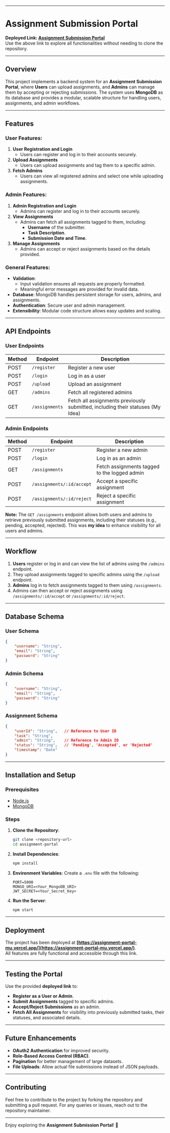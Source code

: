 

---

# Assignment Submission Portal

**Deployed Link: [Assignment Submission Portal](https://assignment-portal-mu.vercel.app/)**  
Use the above link to explore all functionalities without needing to clone the repository.  

---

## Overview

This project implements a backend system for an **Assignment Submission Portal**, where **Users** can upload assignments, and **Admins** can manage them by accepting or rejecting submissions. The system uses **MongoDB** as its database and provides a modular, scalable structure for handling users, assignments, and admin workflows.

---

## Features

### User Features:
1. **User Registration and Login**
   - Users can register and log in to their accounts securely.
2. **Upload Assignments**
   - Users can upload assignments and tag them to a specific admin.
3. **Fetch Admins**
   - Users can view all registered admins and select one while uploading assignments.

### Admin Features:
1. **Admin Registration and Login**
   - Admins can register and log in to their accounts securely.
2. **View Assignments**
   - Admins can fetch all assignments tagged to them, including:
     - **Username** of the submitter.
     - **Task Description**.
     - **Submission Date and Time**.
3. **Manage Assignments**
   - Admins can accept or reject assignments based on the details provided.

### General Features:
- **Validation**: 
  - Input validation ensures all requests are properly formatted.
  - Meaningful error messages are provided for invalid data.
- **Database**: MongoDB handles persistent storage for users, admins, and assignments.
- **Authentication**: Secure user and admin management.
- **Extensibility**: Modular code structure allows easy updates and scaling.

---

## API Endpoints

### User Endpoints

| Method | Endpoint           | Description                                                                   |
|--------|--------------------|-------------------------------------------------------------------------------|
| POST   | `/register`        | Register a new user                                                          |
| POST   | `/login`           | Log in as a user                                                             |
| POST   | `/upload`          | Upload an assignment                                                         |
| GET    | `/admins`          | Fetch all registered admins                                                  |
| GET    | `/assignments`     | Fetch all assignments previously submitted, including their statuses (My Idea) |

### Admin Endpoints

| Method | Endpoint                      | Description                                   |
|--------|-------------------------------|-----------------------------------------------|
| POST   | `/register`                   | Register a new admin                         |
| POST   | `/login`                      | Log in as an admin                           |
| GET    | `/assignments`               | Fetch assignments tagged to the logged admin |
| POST   | `/assignments/:id/accept`     | Accept a specific assignment                 |
| POST   | `/assignments/:id/reject`     | Reject a specific assignment                 |

**Note:** The `GET /assignments` endpoint allows both users and admins to retrieve previously submitted assignments, including their statuses (e.g., pending, accepted, rejected). This was **my idea** to enhance visibility for all users and admins.

---

## Workflow

1. **Users** register or log in and can view the list of admins using the `/admins` endpoint.
2. They upload assignments tagged to specific admins using the `/upload` endpoint.
3. **Admins** log in to fetch assignments tagged to them using `/assignments`.
4. Admins can then accept or reject assignments using `/assignments/:id/accept` or `/assignments/:id/reject`.

---

## Database Schema

### User Schema

```json
{
    "username": "String",
    "email": "String",
    "password": "String"
}
```

### Admin Schema

```json
{
    "username": "String",
    "email": "String",
    "password": "String"
}
```

### Assignment Schema

```json
{
    "userId": "String",   // Reference to User ID
    "task": "String",
    "admin": "String",    // Reference to Admin ID
    "status": "String",   // 'Pending', 'Accepted', or 'Rejected'
    "timestamp": "Date"
}
```

---

## Installation and Setup

### Prerequisites
- [Node.js](https://nodejs.org/)
- [MongoDB](https://www.mongodb.com/)

### Steps

1. **Clone the Repository**:
   ```bash
   git clone <repository-url>
   cd assignment-portal
   ```

2. **Install Dependencies**:
   ```bash
   npm install
   ```

3. **Environment Variables**:
   Create a `.env` file with the following:
   ```plaintext
   PORT=5000
   MONGO_URI=<Your_MongoDB_URI>
   JWT_SECRET=<Your_Secret_Key>
   ```

4. **Run the Server**:
   ```bash
   npm start
   ```

---

## Deployment

The project has been deployed at **[https://assignment-portal-mu.vercel.app/](https://assignment-portal-mu.vercel.app/)**.  
All features are fully functional and accessible through this link.

---

## Testing the Portal

Use the provided **deployed link** to:
- **Register as a User or Admin**.
- **Submit Assignments** tagged to specific admins.
- **Accept/Reject Submissions** as an admin.
- **Fetch All Assignments** for visibility into previously submitted tasks, their statuses, and associated details.

---

## Future Enhancements
- **OAuth2 Authentication** for improved security.
- **Role-Based Access Control (RBAC)**.
- **Pagination** for better management of large datasets.
- **File Uploads**: Allow actual file submissions instead of JSON payloads.

---

## Contributing

Feel free to contribute to the project by forking the repository and submitting a pull request. For any queries or issues, reach out to the repository maintainer.

---

Enjoy exploring the **Assignment Submission Portal**! 🎉
